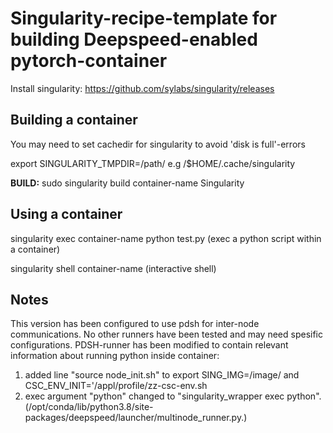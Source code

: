 # Singularity-recipe-template for building Deepspeed-enabled pytorch-container 
Install singularity:
  https://github.com/sylabs/singularity/releases

## Building a container
You may need to set cachedir for singularity to avoid 'disk is full'-errors

export SINGULARITY_TMPDIR=/path/ e.g /$HOME/.cache/singularity

**BUILD:** sudo singularity build container-name Singularity

## Using a container
singularity exec container-name python test.py (exec a python script within a container)

singularity shell container-name (interactive shell)

## Notes
This version has been configured to use pdsh for inter-node communications. No other runners have been tested and may need spesific configurations. 
PDSH-runner has been modified to contain relevant information about running python inside container: 
1) added line "source node_init.sh" to export SING_IMG=/image/ and 
CSC_ENV_INIT='/appl/profile/zz-csc-env.sh 
2) exec argument "python" changed to "singularity_wrapper exec python".  
(/opt/conda/lib/python3.8/site-packages/deepspeed/launcher/multinode_runner.py.)
